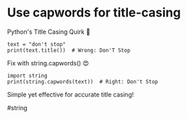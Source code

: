 # Use capwords for title-casing

Python's Title Casing Quirk 🐍

```
text = "don't stop"
print(text.title())  # Wrong: Don'T Stop
```

Fix with string.capwords() 😍

```
import string
print(string.capwords(text))  # Right: Don't Stop
```

Simple yet effective for accurate title casing!

#string
